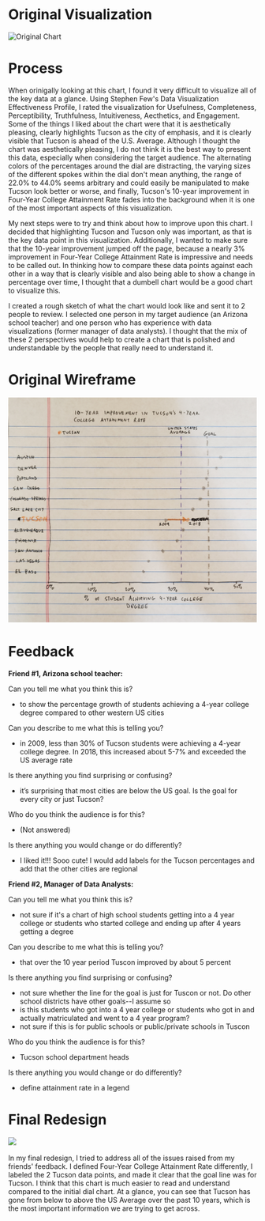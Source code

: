 # Original Visualization
![Original Chart](https://mapazdashboard.arizona.edu/sites/default/files/images/education/educational_attainment_2018.png)

# Process
When orinigally looking at this chart, I found it very difficult to visualize all of the key data at a glance.  Using Stephen Few's Data Visualization Effectiveness Profile, I rated the visualization for Usefulness, Completeness, Perceptibility, Truthfulness, Intuitiveness, Aecthetics, and Engagement.  Some of the things I liked about the chart were that it is aesthetically pleasing, clearly highlights Tucson as the city of emphasis, and it is clearly visible that Tucson is ahead of the U.S. Average.  Although I thought the chart was aesthetically pleasing, I do not think it is the best way to present this data, especially when considering the target audience.  The alternating colors of the percentages around the dial are distracting, the varying sizes of the different spokes within the dial don't mean anything, the range of 22.0% to 44.0% seems arbitrary and could easily be manipulated to make Tucson look better or worse, and finally, Tucson's 10-year improvement in Four-Year College Attainment Rate fades into the background when it is one of the most important aspects of this visualization.

My next steps were to try and think about how to improve upon this chart.  I decided that highlighting Tucson and Tucson only was important, as that is the key data point in this visualization.  Additionally, I wanted to make sure that the 10-year improvement jumped off the page, because a nearly 3% improvement in Four-Year College Attainment Rate is impressive and needs to be called out.  In thinking how to compare these data points against each other in a way that is clearly visible and also being able to show a change in percentage over time, I thought that a dumbell chart would be a good chart to visualize this.

I created a rough sketch of what the chart would look like and sent it to 2 people to review.  I selected one person in my target audience (an Arizona school teacher) and one person who has experience with data visualizations (former manager of data analysts).  I thought that the mix of these 2 perspectives would help to create a chart that is polished and understandable by the people that really need to understand it.

# Original Wireframe
![Original Wireframe](critique_design_wireframe.jpg)

# Feedback
**Friend #1, Arizona school teacher:**

Can you tell me what you think this is?
* to show the percentage growth of students achieving a 4-year college degree compared to other western US cities

Can you describe to me what this is telling you?
* in 2009, less than 30% of Tucson students were achieving a 4-year college degree. In 2018, this increased about 5-7% and exceeded the US average rate

Is there anything you find surprising or confusing?
* it’s surprising that most cities are below the US  goal. Is the goal for every city or just Tucson?

Who do you think the audience is for this?
* (Not answered)

Is there anything you would change or do differently?
* I liked it!!! Sooo cute! I would add labels for the Tucson percentages and add that the other cities are regional

**Friend #2, Manager of Data Analysts:**

Can you tell me what you think this is?
* not sure if it's a chart of high school students getting into a 4 year college or students who started college and ending up after 4 years getting a degree

Can you describe to me what this is telling you?
* that over the 10 year period Tuscon improved by about 5 percent

Is there anything you find surprising or confusing?
* not sure whether the line for the goal is just for Tuscon or not.  Do other school districts  have other goals--I assume so
* is this students who got into a 4 year college or students who got in and actually matriculated and went to a 4 year program?
* not sure if this is for public schools or public/private schools in Tuscon

Who do you think the audience is for this?
* Tucson school department heads

Is there anything you would change or do differently?
* define attainment rate in a legend

# Final Redesign
<div class='tableauPlaceholder' id='viz1595475412148' style='position: relative'><noscript><a href='#'><img alt=' ' src='https:&#47;&#47;public.tableau.com&#47;static&#47;images&#47;hi&#47;high_school_college_critique&#47;Sheet1&#47;1_rss.png' style='border: none' /></a></noscript><object class='tableauViz'  style='display:none;'><param name='host_url' value='https%3A%2F%2Fpublic.tableau.com%2F' /> <param name='embed_code_version' value='3' /> <param name='site_root' value='' /><param name='name' value='high_school_college_critique&#47;Sheet1' /><param name='tabs' value='no' /><param name='toolbar' value='yes' /><param name='static_image' value='https:&#47;&#47;public.tableau.com&#47;static&#47;images&#47;hi&#47;high_school_college_critique&#47;Sheet1&#47;1.png' /> <param name='animate_transition' value='yes' /><param name='display_static_image' value='yes' /><param name='display_spinner' value='yes' /><param name='display_overlay' value='yes' /><param name='display_count' value='yes' /><param name='language' value='en' /></object></div>
<script type='text/javascript'>
  var divElement = document.getElementById('viz1595475412148');
  var vizElement = divElement.getElementsByTagName('object')[0];
  vizElement.style.width='100%';vizElement.style.height=(divElement.offsetWidth*0.75)+'px';
  var scriptElement = document.createElement('script');
  scriptElement.src = 'https://public.tableau.com/javascripts/api/viz_v1.js';
  vizElement.parentNode.insertBefore(scriptElement, vizElement);
</script>


In my final redesign, I tried to address all of the issues raised from my friends' feedback.  I defined Four-Year College Attainment Rate differently, I labeled the 2 Tucson data points, and made it clear that the goal line was for Tucson.  I think that this chart is much easier to read and understand compared to the initial dial chart.  At a glance, you can see that Tucson has gone from below to above the US Average over the past 10 years, which is the most important information we are trying to get across.
